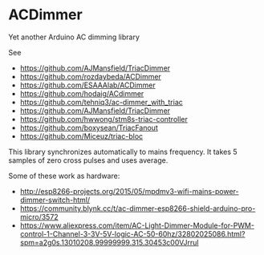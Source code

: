 # ACDimmer
Yet another Arduino AC dimming library

See
 * https://github.com/AJMansfield/TriacDimmer
 * https://github.com/rozdaybeda/ACDimmer
 * https://github.com/ESAAAlab/ACDimmer
 * https://github.com/hodaig/ACdimmer
 * https://github.com/tehniq3/ac-dimmer_with_triac
 * https://github.com/AJMansfield/TriacDimmer
 * https://github.com/hwwong/stm8s-triac-controller
 * https://github.com/boxysean/TriacFanout
 * https://github.com/Miceuz/triac-bloc

This library synchronizes automatically to mains frequency. 
It takes 5 samples of zero cross pulses and uses average.

Some of these work as hardware:
 * http://esp8266-projects.org/2015/05/mpdmv3-wifi-mains-power-dimmer-switch-html/
 * https://community.blynk.cc/t/ac-dimmer-esp8266-shield-arduino-pro-micro/3572
 * https://www.aliexpress.com/item/AC-Light-Dimmer-Module-for-PWM-control-1-Channel-3-3V-5V-logic-AC-50-60hz/32802025086.html?spm=a2g0s.13010208.99999999.315.30453c00VJrrul

